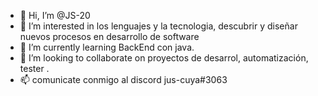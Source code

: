 - 👋 Hi, I’m @JS-20
- 👀 I’m interested in los lenguajes y la tecnologia, descubrir y diseñar nuevos procesos en desarrollo de software
- 🌱 I’m currently learning  BackEnd con java.
- 💞️ I’m looking to collaborate on  proyectos de desarrol, automatización, tester .
- 📫  comunicate conmigo al discord jus-cuya#3063

<!---
JS-20/JS-20 is a ✨ special ✨ repository because its `README.md` (this file) appears on your GitHub profile.
You can click the Preview link to take a look at your changes.
--->
